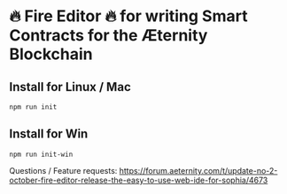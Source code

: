 # 🔥 Fire Editor 🔥 for writing Smart Contracts for the Æternity Blockchain

## Install for Linux / Mac

```npm run init```


## Install for Win

```npm run init-win```

Questions / Feature requests: https://forum.aeternity.com/t/update-no-2-october-fire-editor-release-the-easy-to-use-web-ide-for-sophia/4673
